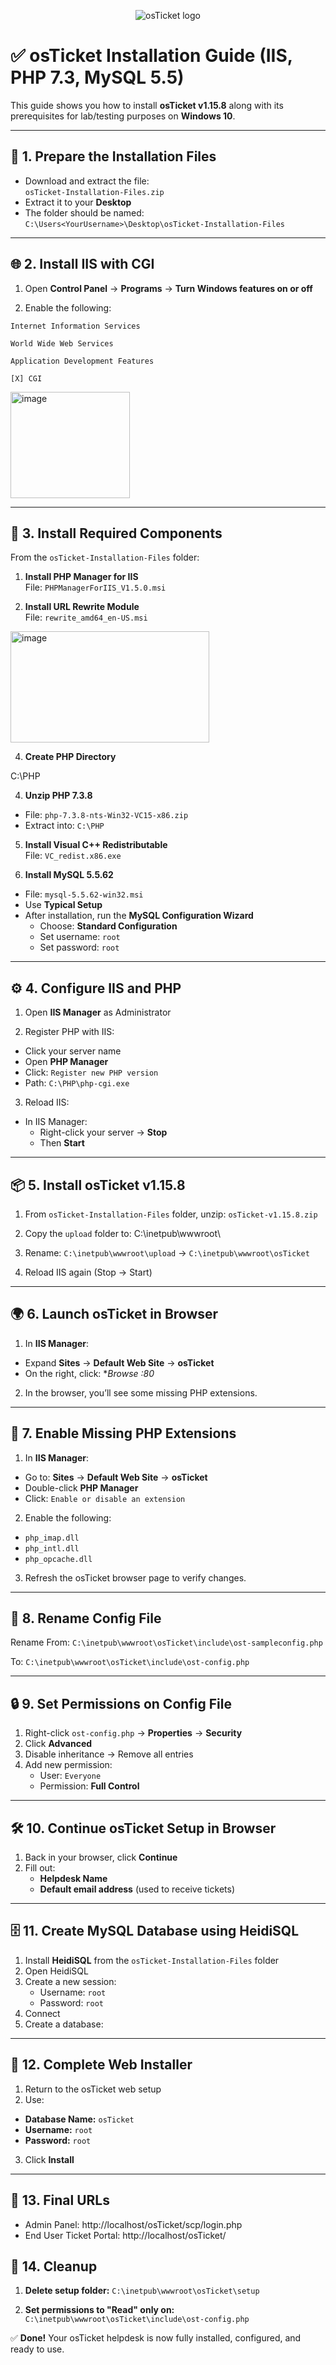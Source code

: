 <p align="center">
<img src="https://i.imgur.com/Clzj7Xs.png" alt="osTicket logo"/>
</p>

# ✅ osTicket Installation Guide (IIS, PHP 7.3, MySQL 5.5)

This guide shows you how to install **osTicket v1.15.8** along with its prerequisites for lab/testing purposes on **Windows 10**.

---

## 📁 1. Prepare the Installation Files

- Download and extract the file:  
  `osTicket-Installation-Files.zip`  
- Extract it to your **Desktop**  
- The folder should be named: `C:\Users<YourUsername>\Desktop\osTicket-Installation-Files`

---

## 🌐 2. Install IIS with CGI

1. Open **Control Panel** → **Programs** → **Turn Windows features on or off**
  
2. Enable the following:
   
`Internet Information Services`

`World Wide Web Services`

`Application Development Features`

`[X] CGI`

<img width="191" height="170" alt="image" src="https://github.com/user-attachments/assets/82b80238-65f2-4c38-9184-68bd8204497a" />


---

## 🧩 3. Install Required Components

From the `osTicket-Installation-Files` folder:

1. **Install PHP Manager for IIS**  
File: `PHPManagerForIIS_V1.5.0.msi`

2. **Install URL Rewrite Module**  
File: `rewrite_amd64_en-US.msi`

<img width="318" height="178" alt="image" src="https://github.com/user-attachments/assets/57feac8a-5417-4dbf-914c-8a6e4cb98fc7" />


4. **Create PHP Directory**  

C:\PHP

4. **Unzip PHP 7.3.8**  
- File: `php-7.3.8-nts-Win32-VC15-x86.zip`  
- Extract into: `C:\PHP`
  

5. **Install Visual C++ Redistributable**  
File: `VC_redist.x86.exe`

6. **Install MySQL 5.5.62**
- File: `mysql-5.5.62-win32.msi`
- Use **Typical Setup**
- After installation, run the **MySQL Configuration Wizard**
  - Choose: **Standard Configuration**
  - Set username: `root`
  - Set password: `root`

---

## ⚙️ 4. Configure IIS and PHP

1. Open **IIS Manager** as Administrator

2. Register PHP with IIS:
- Click your server name
- Open **PHP Manager**
- Click: `Register new PHP version`
- Path:  `C:\PHP\php-cgi.exe`
 

3. Reload IIS:
- In IIS Manager:
  - Right-click your server → **Stop**
  - Then **Start**

---

## 📦 5. Install osTicket v1.15.8

1. From `osTicket-Installation-Files` folder, unzip: `osTicket-v1.15.8.zip`

2. Copy the `upload` folder to: C:\inetpub\wwwroot\
3. Rename: `C:\inetpub\wwwroot\upload` → `C:\inetpub\wwwroot\osTicket`


4. Reload IIS again (Stop → Start)

---

## 🌍 6. Launch osTicket in Browser

1. In **IIS Manager**:
- Expand **Sites** → **Default Web Site** → **osTicket**
- On the right, click: **Browse *:80**

2. In the browser, you’ll see some missing PHP extensions.

---

## 🧠 7. Enable Missing PHP Extensions

1. In **IIS Manager**:
- Go to: **Sites** → **Default Web Site** → **osTicket**
- Double-click **PHP Manager**
- Click: `Enable or disable an extension`

2. Enable the following:
- `php_imap.dll`
- `php_intl.dll`
- `php_opcache.dll`

3. Refresh the osTicket browser page to verify changes.

---

## 📝 8. Rename Config File

Rename From:
`C:\inetpub\wwwroot\osTicket\include\ost-sampleconfig.php`

To:
`C:\inetpub\wwwroot\osTicket\include\ost-config.php`


---

## 🔒 9. Set Permissions on Config File

1. Right-click `ost-config.php` → **Properties** → **Security**
2. Click **Advanced**
3. Disable inheritance → Remove all entries
4. Add new permission:
   - User: `Everyone`
   - Permission: **Full Control**

---

## 🛠️ 10. Continue osTicket Setup in Browser

1. Back in your browser, click **Continue**
2. Fill out:
   - **Helpdesk Name**
   - **Default email address** (used to receive tickets)

---

## 🗄️ 11. Create MySQL Database using HeidiSQL

1. Install **HeidiSQL** from the `osTicket-Installation-Files` folder
2. Open HeidiSQL
3. Create a new session:
   - Username: `root`
   - Password: `root`
4. Connect
5. Create a database:


---

## 🧪 12. Complete Web Installer

1. Return to the osTicket web setup
2. Use:
- **Database Name:** `osTicket`
- **Username:** `root`
- **Password:** `root`
3. Click **Install**

---

## 🎉 13. Final URLs

- Admin Panel: http://localhost/osTicket/scp/login.php
- End User Ticket Portal: http://localhost/osTicket/

## 🧹 14. Cleanup

1. **Delete setup folder:**
`C:\inetpub\wwwroot\osTicket\setup`

2. **Set permissions to "Read" only on:** `C:\inetpub\wwwroot\osTicket\include\ost-config.php`

✅ **Done!** Your osTicket helpdesk is now fully installed, configured, and ready to use.
